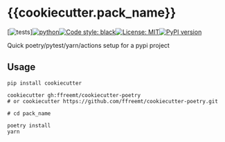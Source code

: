 # {{cookiecutter.pack_name}}
[![tests](https://github.com/{{cookiecutter.username}}/{{cookiecutter.repo_name}}/actions/workflows/routine-tests.yml/badge.svg)][![python](https://img.shields.io/static/v1?label=python+&message=3.7%2B&color=blue)](https://img.shields.io/static/v1?label=python+&message=3.7%2B&color=blue)[![Code style: black](https://img.shields.io/badge/code%20style-black-000000.svg)](https://github.com/psf/black)[![License: MIT](https://img.shields.io/badge/License-MIT-yellow.svg)](https://opensource.org/licenses/MIT)[![PyPI version](https://badge.fury.io/py/{{cookiecutter.pack_name}}.svg)](https://badge.fury.io/py/{{cookiecutter.pack_name}})

Quick poetry/pytest/yarn/actions setup for a pypi project

## Usage

```shell
pip install cookiecutter

cookiecutter gh:ffreemt/cookiecutter-poetry
# or cookiecutter https://github.com/ffreemt/cookiecutter-poetry.git

# cd pack_name

poetry install
yarn
```
